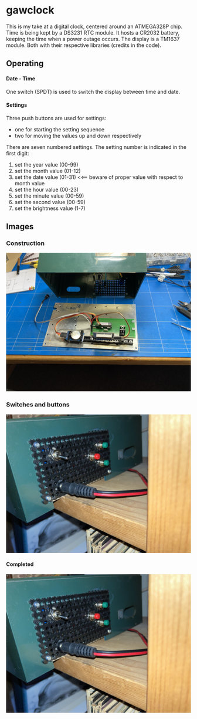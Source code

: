 # gawclock

This is my take at a digital clock, centered around an ATMEGA328P chip.
Time is being kept by a DS3231 RTC module. 
It hosts a CR2032 battery, keeping the time when a power outage occurs.
The display is a TM1637 module.
Both with their respective libraries (credits in the code).

## Operating

#### Date - Time
One switch (SPDT) is used to switch the display between time and date.

#### Settings
Three push buttons are used for settings:
- one for starting the setting sequence
- two for moving the values up and down respectively

There are seven numbered settings. 
The setting number is indicated in the first digit:
1. set the year value (00-99)
2. set the month value (01-12)
3. set the date value (01-31) <<== beware of proper value with respect to month value
4. set the hour value (00-23)
5. set the minute value (00-59)
6. set the second value (00-59)
7. set the brightness value (1-7)

## Images

### Construction

![construction](./gfx/IMG_3176.JPG "Construction")

### Switches and buttons

![Switches and buttons](./gfx/IMG_3178.JPG "Switches and buttons")

#### Completed

![completed](./gfx/IMG_3178.JPG "Completed")


